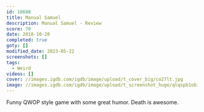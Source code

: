 ```yaml
---
id: 18688
title: Manual Samuel
description: Manual Samuel - Review
score: 70
date: 2018-10-20
completed: true
goty: []
modified_date: 2023-05-22
screenshots: []
tags:
  - Weird
videos: []
cover: //images.igdb.com/igdb/image/upload/t_cover_big/co27lt.jpg
image: //images.igdb.com/igdb/image/upload/t_screenshot_huge/qlqspb1obiwhupzlqjsv.jpg
---
```

Funny QWOP style game with some great humor. Death is awesome.